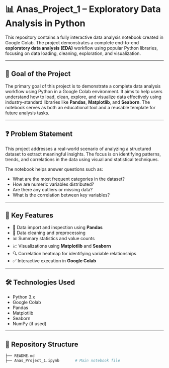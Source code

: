 # 📊 Anas_Project_1 – Exploratory Data Analysis in Python

This repository contains a fully interactive data analysis notebook created in Google Colab. The project demonstrates a complete end-to-end **exploratory data analysis (EDA)** workflow using popular Python libraries, focusing on data loading, cleaning, exploration, and visualization.

---

## 🎯 Goal of the Project

The primary goal of this project is to demonstrate a complete data analysis workflow using Python in a Google Colab environment. It aims to help users understand how to load, clean, explore, and visualize data effectively using industry-standard libraries like **Pandas**, **Matplotlib**, and **Seaborn**. The notebook serves as both an educational tool and a reusable template for future analysis tasks.

---

## ❓ Problem Statement

This project addresses a real-world scenario of analyzing a structured dataset to extract meaningful insights. The focus is on identifying patterns, trends, and correlations in the data using visual and statistical techniques.

The notebook helps answer questions such as:
- What are the most frequent categories in the dataset?
- How are numeric variables distributed?
- Are there any outliers or missing data?
- What is the correlation between key variables?

---

## 📌 Key Features

- 📁 Data import and inspection using **Pandas**
- 🧹 Data cleaning and preprocessing
- 📊 Summary statistics and value counts
- 📈 Visualizations using **Matplotlib** and **Seaborn**
- 🔍 Correlation heatmap for identifying variable relationships
- ✅ Interactive execution in **Google Colab**

---

## 🛠️ Technologies Used

- Python 3.x
- Google Colab
- Pandas
- Matplotlib
- Seaborn
- NumPy (if used)

---

## 📂 Repository Structure

```bash
├── README.md
├── Anas_Project_1.ipynb       # Main notebook file

